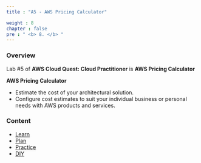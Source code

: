 ```yaml
---
title : "A5 - AWS Pricing Calculator"

weight : 8
chapter : false
pre : " <b> 8. </b> "
---
```

### Overview

Lab #5 of **AWS Cloud Quest: Cloud Practitioner** is **AWS Pricing Calculator**

**AWS Pricing Calculator**
- Estimate the cost of your architectural solution.
- Configure cost estimates to suit your individual business or personal needs with AWS products and services.

### Content

- [Learn]()
- [Plan]()
- [Practice]()
- [DIY]()